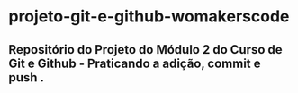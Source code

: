 # projeto-git-e-github-womakerscode
## Repositório do Projeto do Módulo 2 do Curso de Git e Github - Praticando a adição, commit e push .
